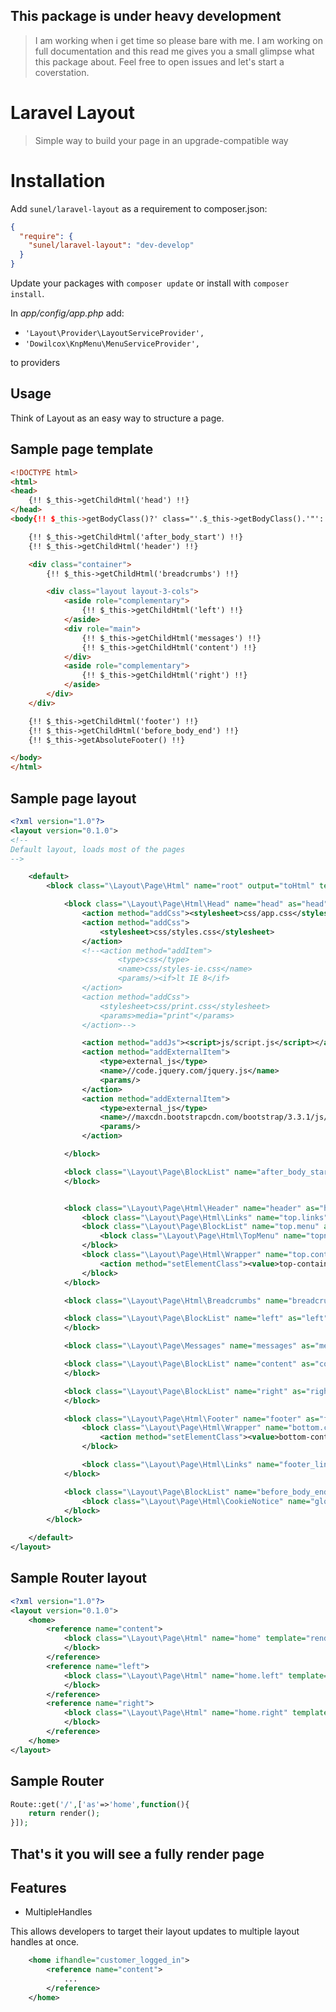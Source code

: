 ## This package is under heavy development 
> I am working when i get time so please bare with me.
> I am working on full documentation and this read me gives you a small glimpse what this package about.
> Feel free to open issues and let's start a coverstation.


Laravel Layout
===================
> Simple way to build your page in an upgrade-compatible way

# Installation
Add `sunel/laravel-layout` as a requirement to composer.json:

```json
{
  "require": {
    "sunel/laravel-layout": "dev-develop"
  }
}
```

Update your packages with `composer update` or install with `composer install`.

In *app/config/app.php* add:
* `'Layout\Provider\LayoutServiceProvider',` 
* `'Dowilcox\KnpMenu\MenuServiceProvider',`

to providers 

## Usage

Think of Layout as an easy way to structure a page. 

## Sample page template
```html
<!DOCTYPE html>
<html>
<head>
    {!! $_this->getChildHtml('head') !!}
</head>
<body{!! $_this->getBodyClass()?' class="'.$_this->getBodyClass().'"':'' !!}>

    {!! $_this->getChildHtml('after_body_start') !!}
    {!! $_this->getChildHtml('header') !!}

    <div class="container">
        {!! $_this->getChildHtml('breadcrumbs') !!}

        <div class="layout layout-3-cols">
            <aside role="complementary">
                {!! $_this->getChildHtml('left') !!}
            </aside>
            <div role="main">
                {!! $_this->getChildHtml('messages') !!}
                {!! $_this->getChildHtml('content') !!}
            </div>
            <aside role="complementary">
                {!! $_this->getChildHtml('right') !!}
            </aside>
        </div>
    </div>

    {!! $_this->getChildHtml('footer') !!}
    {!! $_this->getChildHtml('before_body_end') !!}
    {!! $_this->getAbsoluteFooter() !!}

</body>
</html>
```
## Sample page layout
```xml
<?xml version="1.0"?>
<layout version="0.1.0">
<!--
Default layout, loads most of the pages
-->

    <default>
        <block class="\Layout\Page\Html" name="root" output="toHtml" template="render::template.page.3columns">

            <block class="\Layout\Page\Html\Head" name="head" as="head">
                <action method="addCss"><stylesheet>css/app.css</stylesheet></action>
                <action method="addCss">
                    <stylesheet>css/styles.css</stylesheet>
                </action>
                <!--<action method="addItem">
                        <type>css</type>
                        <name>css/styles-ie.css</name>
                        <params/><if>lt IE 8</if>
                </action>
                <action method="addCss">
                    <stylesheet>css/print.css</stylesheet>
                    <params>media="print"</params>
                </action>-->

                <action method="addJs"><script>js/script.js</script></action>
                <action method="addExternalItem">
                    <type>external_js</type>
                    <name>//code.jquery.com/jquery.js</name>
                    <params/>
                </action>
                <action method="addExternalItem">
                    <type>external_js</type>
                    <name>//maxcdn.bootstrapcdn.com/bootstrap/3.3.1/js/bootstrap.min.js</name>
                    <params/>
                </action>

            </block>

            <block class="\Layout\Page\BlockList" name="after_body_start" as="after_body_start" >
            </block>


            <block class="\Layout\Page\Html\Header" name="header" as="header">
                <block class="\Layout\Page\Html\Links" name="top.links" as="topLinks"/>
                <block class="\Layout\Page\BlockList" name="top.menu" as="topMenu" >
                    <block class="\Layout\Page\Html\TopMenu" name="topnav" template="render::template.page.html.topmenu"/>
                </block>
                <block class="\Layout\Page\Html\Wrapper" name="top.container" as="topContainer">
                    <action method="setElementClass"><value>top-container</value></action>
                </block>
            </block>

            <block class="\Layout\Page\Html\Breadcrumbs" name="breadcrumbs" as="breadcrumbs"/>

            <block class="\Layout\Page\BlockList" name="left" as="left">
            </block>

            <block class="\Layout\Page\Messages" name="messages" as="messages"/>

            <block class="\Layout\Page\BlockList" name="content" as="content">
            </block>

            <block class="\Layout\Page\BlockList" name="right" as="right">
            </block>

            <block class="\Layout\Page\Html\Footer" name="footer" as="footer" template="render::template.page.html.footer">
                <block class="\Layout\Page\Html\Wrapper" name="bottom.container" as="bottomContainer">
                    <action method="setElementClass"><value>bottom-container</value></action>
                </block>

                <block class="\Layout\Page\Html\Links" name="footer_links" as="footer_links" template="render::template.page.template.links"/>
            </block>

            <block class="\Layout\Page\BlockList" name="before_body_end" as="before_body_end">
                <block class="\Layout\Page\Html\CookieNotice" name="global_cookie_notice" as ="global_cookie_notice" template="render::template.page.html.cookienotice" before="-" />
            </block>
        </block>

    </default>
</layout>
```

## Sample Router layout 
```xml
<?xml version="1.0"?>
<layout version="0.1.0">
	<home>
		<reference name="content">
            <block class="\Layout\Page\Html" name="home" template="render::home">
            </block>
        </reference>
    	<reference name="left">
            <block class="\Layout\Page\Html" name="home.left" template="render::left">
            </block>
        </reference>
        <reference name="right">
            <block class="\Layout\Page\Html" name="home.right" template="render::right">
            </block>
        </reference>
	</home>
</layout>
```
## Sample Router

```php
Route::get('/',['as'=>'home',function(){	
	return render();	
}]);
```

## That's it you will see a fully render page 

## Features

* MultipleHandles

This allows developers to target their layout updates to multiple layout handles at once.

```xml
    <home ifhandle="customer_logged_in">
        <reference name="content">
            ...
        </reference>
    </home>
```